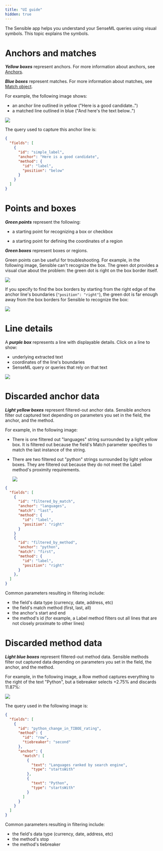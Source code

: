 ```yaml
---
title: "UI guide"
hidden: true
---
```


The Sensible app helps you understand your SenseML queries using visual symbols. This topic explains the symbols.

Anchors and matches
====

***Yellow boxes*** represent anchors. For more information about anchors, see [Anchors](doc:anchor-object).

***Blue boxes*** represent matches. For more information about matches, see [Match object](doc:match-object).

For example, the following image shows:

- an anchor line outlined in yellow ("Here is a good candidate..")
- a matched line outlined in blue ("And here's the text below..")

![](https://raw.githubusercontent.com/sensible-hq/sensible-docs/main/readme-sync/assets/v0/images/ui_label_and_method_1.png)

The query used to capture this anchor line is:

```json
{
  "fields": [
    {
      "id": "simple_label",
      "anchor": "Here is a good candidate",
      "method": {
        "id": "label",
        "position": "below"
      }
    }
  ]
}    
```

Points and boxes
====

***Green points*** represent the following:

-  a starting point for recognizing a box or checkbox

- a starting point for defining the coordinates of a region

***Green boxes*** represent boxes or regions. 

Green points can be useful for troubleshooting. For example, in the following image, Sensible can't recognize the box. The green dot provides a visual clue about the problem: the green dot is right on the box border itself.

 ![](https://raw.githubusercontent.com/sensible-hq/sensible-docs/main/readme-sync/assets/v0/images/box_position_left.png)

If you specify to find the box borders by starting from the right edge of the anchor line's boundaries (`"position": "right"`), the green dot is far enough away from the box borders for Sensible to recognize the box:

![](https://raw.githubusercontent.com/sensible-hq/sensible-docs/main/readme-sync/assets/v0/images/box_position_right.png)



Line details
====

A ***purple box*** represents a line with displayable details.  Click on a line to show:

- underlying extracted text
- coordinates of the line's boundaries
- SenseML query or queries that rely on that text



![](https://raw.githubusercontent.com/sensible-hq/sensible-docs/main/readme-sync/assets/v0/images/changelog_July2021_x-ray_mode.png)



Discarded anchor data
===

***Light yellow boxes*** represent filtered-out anchor data. Sensible anchors filter out captured text depending on parameters you set in the field, the anchor, and the method. 

For example, in the following image:

- There is one filtered out "languages" string surrounded by a light yellow box. It is filtered out because the field's Match parameter specifies to match the last instance of the string.

- There are two filtered out "python" strings surrounded by light yellow boxes. They are filtered out because they do not meet the Label method's proximity requirements.  

  ![](https://raw.githubusercontent.com/sensible-hq/sensible-docs/main/readme-sync/assets/v0/images/ui_filtered_anchor.png)

```json
{
  "fields": [
    {
      "id": "filtered_by_match",
      "anchor": "languages",
      "match": "last",
      "method": {
        "id": "label",
        "position": "right"
      }
    }
    {
      "id": "filtered_by_method",
      "anchor": "python",
      "match": "first",
      "method": {
        "id": "label",
        "position": "right"
      }
    },
  ]
}
```

Common parameters resulting in filtering include:

-  the field's data type (currency, date, address, etc)
-  the field's match method (first, last, all)
-  the anchor's start and end
-  the method's id (for example, a Label method filters out all lines that are not closely proximate to other lines)



Discarded method data
===

***Light blue boxes*** represent filtered-out method data.  Sensible methods filter out captured data depending on parameters you set in the field, the anchor, and the method.

For example, in the following image, a Row method captures everything to the right of the text "Python", but a tiebreaker selects +2.75% and discards 11.87%:

![](https://raw.githubusercontent.com/sensible-hq/sensible-docs/main/readme-sync/assets/v0/images/ui_filtered_method.png)

The query used in the following image is:

```json
{
  "fields": [
    {
      "id": "python_change_in_TIBOE_rating",
      "method": {
        "id": "row",
        "tiebreaker": "second"
      },
      "anchor": {
        "match": [
          {
            "text": "Languages ranked by search engine",
            "type": "startsWith"
          },
          {
            "text": "Python",
            "type": "startsWith"
          }
        ]
      }
    }
  ]
}
```

Common parameters resulting in filtering include:

- the field's data type (currency, date, address, etc)
- the method's stop
- the method's tiebreaker



